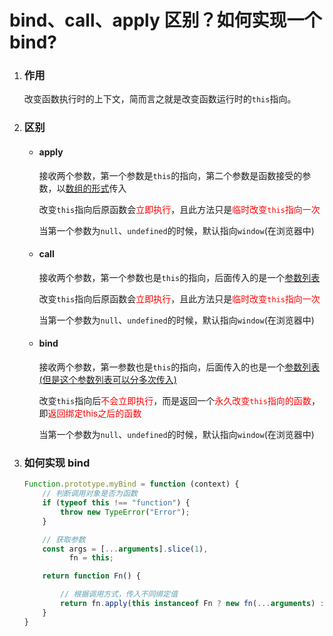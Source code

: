 # bind、call、apply 区别？如何实现一个bind?

1. ### 作用

   改变函数执行时的上下文，简而言之就是改变函数运行时的`this`指向。

2. ### 区别

   + #### apply

     接收两个参数，第一个参数是`this`的指向，第二个参数是函数接受的参数，以<u>数组的形式</u>传入

     改变`this`指向后原函数会<font color="red">立即执行</font>，且此方法只是<font color="red">临时改变`this`指向一次</font>

     当第一个参数为`null`、`undefined`的时候，默认指向`window`(在浏览器中)

   + #### call

     接收两个参数，第一个参数也是`this`的指向，后面传入的是一个<u>参数列表</u>

     改变`this`指向后原函数会<font color="red">立即执行</font>，且此方法只是<font color="red">临时改变`this`指向一次</font>

     当第一个参数为`null`、`undefined`的时候，默认指向`window`(在浏览器中)

   + #### bind

     接收两个参数，第一参数也是`this`的指向，后面传入的也是一个<u>参数列表(但是这个参数列表可以分多次传入)</u>

     改变`this`指向后<font color="red">不会立即执行</font>，而是返回一个<font color="red">永久改变`this`指向的函数</font>，即<font color="red">返回绑定this之后的函数</font>

     当第一个参数为`null`、`undefined`的时候，默认指向`window`(在浏览器中)

3. ### 如何实现 bind

   ~~~js
   Function.prototype.myBind = function (context) {
       // 判断调用对象是否为函数
       if (typeof this !== "function") {
           throw new TypeError("Error");
       }
   
       // 获取参数
       const args = [...arguments].slice(1),
             fn = this;
   
       return function Fn() {
   
           // 根据调用方式，传入不同绑定值
           return fn.apply(this instanceof Fn ? new fn(...arguments) : context, args.concat(...arguments)); 
       }
   }
   ~~~

   

